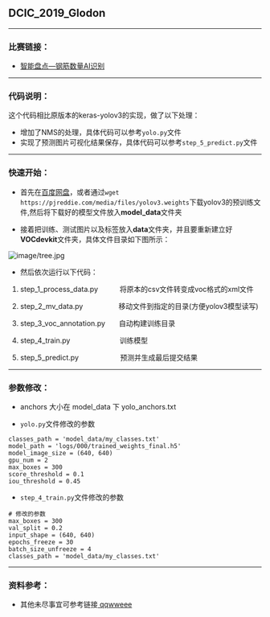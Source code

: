 ## DCIC_2019_Glodon

---

### 比赛链接：

- [智能盘点—钢筋数量AI识别](https://www.datafountain.cn/competitions/332/details)

---

### 代码说明：

这个代码相比原版本的keras-yolov3的实现，做了以下处理：

- 增加了NMS的处理，具体代码可以参考`yolo.py`文件
- 实现了预测图片可视化结果保存，具体代码可以参考`step_5_predict.py`文件

---

### 快速开始：

- 首先在[百度网盘](https://pan.baidu.com/s/1wekoQM_TL1HWi3uxmDYkFw)，或者通过`wget https://pjreddie.com/media/files/yolov3.weights`下载yolov3的预训练文件,然后将下载好的模型文件放入**model_data**文件夹

- 接着把训练、测试图片以及标签放入**data**文件夹，并且要重新建立好**VOCdevkit**文件夹，具体文件目录如下图所示：

![image/tree.jpg](文件目录树)

- 然后依次运行以下代码：

1. step_1_process_data.py &nbsp;&nbsp;&nbsp;&nbsp;&nbsp;&nbsp;&nbsp;&nbsp;&nbsp; 将原本的csv文件转变成voc格式的xml文件

2. step_2_mv_data.py &nbsp;&nbsp;&nbsp;&nbsp;&nbsp;&nbsp;&nbsp;&nbsp;&nbsp;&nbsp;&nbsp;&nbsp;&nbsp;&nbsp;&nbsp;&nbsp; 移动文件到指定的目录(方便yolov3模型读写)

3. step_3_voc_annotation.py &nbsp;&nbsp;&nbsp;&nbsp;&nbsp; 自动构建训练目录

4. step_4_train.py &nbsp;&nbsp;&nbsp;&nbsp;&nbsp;&nbsp;&nbsp;&nbsp;&nbsp;&nbsp;&nbsp;&nbsp;&nbsp;&nbsp;&nbsp;&nbsp;&nbsp;&nbsp;&nbsp;&nbsp;&nbsp;&nbsp;&nbsp;  训练模型

5. step_5_predict.py &nbsp;&nbsp;&nbsp;&nbsp;&nbsp;&nbsp;&nbsp;&nbsp;&nbsp;&nbsp;&nbsp;&nbsp;&nbsp;&nbsp;&nbsp;&nbsp;&nbsp;&nbsp;&nbsp; 预测并生成最后提交结果

---

### 参数修改：

- anchors 大小在 model_data 下 yolo_anchors.txt

- `yolo.py`文件修改的参数

```
classes_path = 'model_data/my_classes.txt'
model_path = 'logs/000/trained_weights_final.h5'
model_image_size = (640, 640)
gpu_num = 2
max_boxes = 300
score_threshold = 0.1
iou_threshold = 0.45
```

- `step_4_train.py`文件修改的参数
 
```
# 修改的参数
max_boxes = 300
val_split = 0.2
input_shape = (640, 640)
epochs_freeze = 30
batch_size_unfreeze = 4
classes_path = 'model_data/my_classes.txt'
```

---

### 资料参考：

- 其他未尽事宜可参考链接[ qqwweee ](https://github.com/qqwweee/keras-yolo3)
